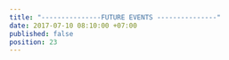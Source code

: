 ```yaml
---
title: "---------------FUTURE EVENTS ---------------"
date: 2017-07-10 08:10:00 +07:00
published: false
position: 23
---
```


